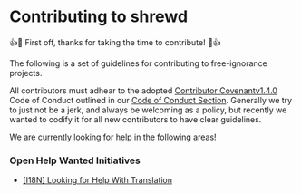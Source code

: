 # Contributing to shrewd

:+1::tada: First off, thanks for taking the time to contribute! :tada::+1:

The following is a set of guidelines for contributing to free-ignorance projects. 

All contributors must adhear to the adopted  [Contributor Covenant](https://contributor-covenant.org)[v1.4.0](https://contributor-covenant.org/version/1/4/) Code of Conduct outlined in our [Code of Conduct Section](https://github.com/free-ignorance/shrewd/blob/main/docs/CODE_OF_CONDUCT.md). Generally we try to just not be a jerk, and always be welcoming as a policy, but recently we wanted to codify it for all new contributors to have clear guidelines. 


We are currently looking for help in the following areas!

### Open Help Wanted Initiatives 

* [[I18N] Looking for Help With Translation](https://github.com/free-ignorance/shrewd/issues/15)
